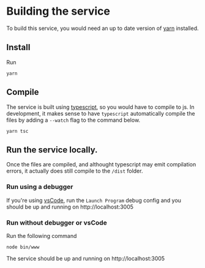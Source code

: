 # Building the service

To build this service, you would need an up to date version of [yarn](https://yarnpkg.com/en/) installed.

## Install

Run

```
yarn
```

## Compile

The service is built using [typescript](https://typescriptlang.org), so you would have to compile to js. In development, it makes sense to have `typescript` automatically compile the files by adding a `--watch` flag to the command below.

```
yarn tsc
```

## Run the service locally.

Once the files are compiled, and althought typescript may emit compilation errors, it actually does still compile to the `/dist` folder.

### Run using a debugger

If you're using [vsCode](https://vscode.visualstudio.com/), run the `Launch Program` debug config and you should be up and running on http://localhost:3005

### Run without debugger or vsCode

Run the following command

```
node bin/www
```

The service should be up and running on http://localhost:3005
